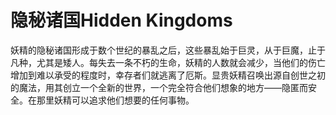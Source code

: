 # 隐秘诸国Hidden Kingdoms

妖精的隐秘诸国形成于数个世纪的暴乱之后，这些暴乱始于巨灵，从于巨魔，止于凡种，尤其是矮人。每失去一条不朽的生命，妖精的人数就会减少，当他们的伤亡增加到难以承受的程度时，幸存者们就逃离了厄斯。显贵妖精召唤出源自创世之初的魔法，用其创立一个全新的世界，一个完全符合他们想象的地方——隐匿而安全。在那里妖精可以追求他们想要的任何事物。
